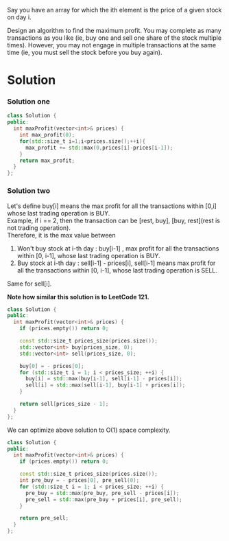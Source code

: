 Say you have an array for which the ith element is the price of a given stock on day i.

Design an algorithm to find the maximum profit. You may complete as many transactions as you like (ie, buy one and sell one share of the stock multiple times). However, you may not engage in multiple transactions at the same time (ie, you must sell the stock before you buy again).

# Solution

### Solution one

```cpp
class Solution {
public:
  int maxProfit(vector<int>& prices) {
    int max_profit(0);
    for(std::size_t i=1;i<prices.size();++i){
      max_profit += std::max(0,prices[i]-prices[i-1]);
    }
    return max_profit;
  }
};
```


### Solution two


Let's define buy[i] means the max profit for all the transactions within [0,i] whose last trading operation is BUY.  
Example, if i == 2, then the transaction can be [rest, buy], [buy, rest](rest is not trading operation).  
Therefore, it is the max value between  

1. Won't buy stock at i-th day : buy[i-1] , max profit for all the transactions within [0, i-1], 
    whose last trading operation is BUY.
2. Buy stock at i-th day : sell[i-1] - prices[i], sell[i-1] means max profit for all the transactions 
    within [0, i-1], whose last trading operation is SELL.
        
Same for sell[i].

__Note how similar this solution is to LeetCode 121.__

```cpp
class Solution {
public:
  int maxProfit(vector<int>& prices) {
    if (prices.empty()) return 0;

    const std::size_t prices_size(prices.size());
    std::vector<int> buy(prices_size, 0);
    std::vector<int> sell(prices_size, 0);

    buy[0] = - prices[0];
    for (std::size_t i = 1; i < prices_size; ++i) {
      buy[i] = std::max(buy[i-1], sell[i-1] - prices[i]);
      sell[i] = std::max(sell[i-1], buy[i-1] + prices[i]);
    }

    return sell[prices_size - 1];
  }
};
```

We can optimize above solution to O(1) space complexity.

```cpp
class Solution {
public:
  int maxProfit(vector<int>& prices) {
    if (prices.empty()) return 0;

    const std::size_t prices_size(prices.size());
    int pre_buy = - prices[0], pre_sell(0);
    for (std::size_t i = 1; i < prices_size; ++i) {
      pre_buy = std::max(pre_buy, pre_sell - prices[i]);
      pre_sell = std::max(pre_buy + prices[i], pre_sell);
    }

    return pre_sell;
  }
};
```

